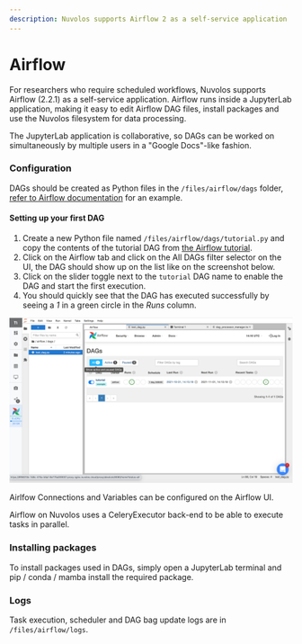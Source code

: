 ```yaml
---
description: Nuvolos supports Airflow 2 as a self-service application
---
```


# Airflow

For researchers who require scheduled workflows, Nuvolos supports Airflow (2.2.1) as a self-service application. Airflow runs inside a JupyterLab application, making it easy to edit Airflow DAG files, install packages and use the Nuvolos filesystem for data processing.

The JupyterLab application is collaborative, so DAGs can be worked on simultaneously by multiple users in a "Google Docs"-like fashion.

### Configuration

DAGs should be created as Python files in the `/files/airflow/dags` folder, [refer to Airflow documentation](https://airflow.apache.org/docs/apache-airflow/stable/tutorial.html) for an example.

#### Setting up your first DAG

1. Create a new Python file named `/files/airflow/dags/tutorial.py` and copy the contents of the tutorial DAG from [the Airflow tutorial](https://airflow.apache.org/docs/apache-airflow/stable/tutorial.html#example-pipeline-definition).
2. Click on the Airflow tab and click on the All DAGs filter selector on the UI, the DAG should show up on the list like on the screenshot below.
3. Click on the slider toggle next to the `tutorial` DAG name to enable the DAG and start the first execution.
4. You should quickly see that the DAG has executed successfully by seeing a _1_ in a green circle in the _Runs_ column.

![](<../../.gitbook/assets/Screenshot 2021-11-02 at 10.31.07.png>)

Airlfow Connections and Variables can be configured on the Airflow UI.

Airflow on Nuvolos uses a CeleryExecutor back-end to be able to execute tasks in parallel.

### Installing packages

To install packages used in DAGs, simply open a JupyterLab terminal and pip / conda / mamba install the required package.

### Logs

Task execution, scheduler and DAG bag update logs are in `/files/airflow/logs`.





####
